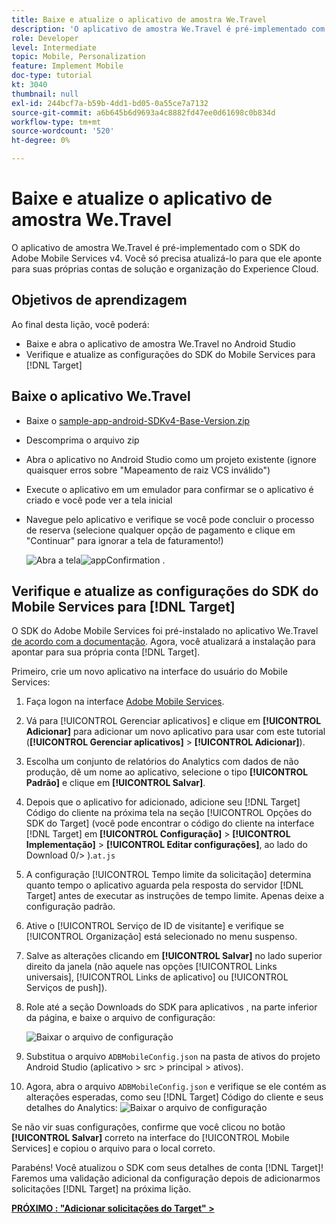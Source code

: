 ```yaml
---
title: Baixe e atualize o aplicativo de amostra We.Travel
description: 'O aplicativo de amostra We.Travel é pré-implementado com o SDK do Adobe Mobile Services v4. Você só precisa atualizá-lo para que ele aponte para suas próprias contas Experience Cloud Org e solução.   '
role: Developer
level: Intermediate
topic: Mobile, Personalization
feature: Implement Mobile
doc-type: tutorial
kt: 3040
thumbnail: null
exl-id: 244bcf7a-b59b-4dd1-bd05-0a55ce7a7132
source-git-commit: a6b645b6d9693a4c8882fd47ee0d61698c0b834d
workflow-type: tm+mt
source-wordcount: '520'
ht-degree: 0%

---
```


# Baixe e atualize o aplicativo de amostra We.Travel

O aplicativo de amostra We.Travel é pré-implementado com o SDK do Adobe Mobile Services v4. Você só precisa atualizá-lo para que ele aponte para suas próprias contas de solução e organização do Experience Cloud.

## Objetivos de aprendizagem

Ao final desta lição, você poderá:

* Baixe e abra o aplicativo de amostra We.Travel no Android Studio
* Verifique e atualize as configurações do SDK do Mobile Services para [!DNL Target]

## Baixe o aplicativo We.Travel

* Baixe o [sample-app-android-SDKv4-Base-Version.zip](assets/sample-app-android-SDKv4-Base-Version.zip)
* Descomprima o arquivo zip
* Abra o aplicativo no Android Studio como um projeto existente (ignore quaisquer erros sobre &quot;Mapeamento de raiz VCS inválido&quot;)
* Execute o aplicativo em um emulador para confirmar se o aplicativo é criado e você pode ver a tela inicial
* Navegue pelo aplicativo e verifique se você pode concluir o processo de reserva (selecione qualquer opção de pagamento e clique em &quot;Continuar&quot; para ignorar a tela de faturamento!)

   ![Abra a tela ](assets/wetravel_homeScreen.png)![appConfirmation .](assets/wetravel_confirmationScreen.png)

## Verifique e atualize as configurações do SDK do Mobile Services para [!DNL Target]

O SDK do Adobe Mobile Services foi pré-instalado no aplicativo We.Travel [de acordo com a documentação](https://experienceleague.adobe.com/docs/mobile-services/android/getting-started-android/requirements.html?lang=en). Agora, você atualizará a instalação para apontar para sua própria conta [!DNL Target].

Primeiro, crie um novo aplicativo na interface do usuário do Mobile Services:

1. Faça logon na interface [Adobe Mobile Services](https://mobilemarketing.adobe.com).
1. Vá para [!UICONTROL Gerenciar aplicativos] e clique em **[!UICONTROL Adicionar]** para adicionar um novo aplicativo para usar com este tutorial (**[!UICONTROL Gerenciar aplicativos]** > **[!UICONTROL Adicionar]**).
1. Escolha um conjunto de relatórios do Analytics com dados de não produção, dê um nome ao aplicativo, selecione o tipo **[!UICONTROL Padrão]** e clique em **[!UICONTROL Salvar]**.
1. Depois que o aplicativo for adicionado, adicione seu [!DNL Target] Código do cliente na próxima tela na seção [!UICONTROL Opções do SDK do Target] (você pode encontrar o código do cliente na interface [!DNL Target] em **[!UICONTROL Configuração]** > **[!UICONTROL Implementação]** > **[!UICONTROL Editar configurações]**, ao lado do Download 0/> ).`at.js`
1. A configuração [!UICONTROL Tempo limite da solicitação] determina quanto tempo o aplicativo aguarda pela resposta do servidor [!DNL Target] antes de executar as instruções de tempo limite. Apenas deixe a configuração padrão.
1. Ative o [!UICONTROL Serviço de ID de visitante] e verifique se [!UICONTROL Organização] está selecionado no menu suspenso.
1. Salve as alterações clicando em **[!UICONTROL Salvar]** no lado superior direito da janela (não aquele nas opções [!UICONTROL Links universais], [!UICONTROL Links de aplicativo] ou [!UICONTROL Serviços de push]).
1. Role até a seção Downloads do SDK para aplicativos , na parte inferior da página, e baixe o arquivo de configuração:

   ![Baixar o arquivo de configuração](assets/config_file.jpg)

1. Substitua o arquivo `ADBMobileConfig.json` na pasta de ativos do projeto Android Studio (aplicativo > src > principal > ativos).

1. Agora, abra o arquivo `ADBMobileConfig.json` e verifique se ele contém as alterações esperadas, como seu [!DNL Target] Código do cliente e seus detalhes do Analytics:
   ![Baixar o arquivo de configuração](assets/client_code.jpg)

Se não vir suas configurações, confirme que você clicou no botão **[!UICONTROL Salvar]** correto na interface do [!UICONTROL Mobile Services] e copiou o arquivo para o local correto.

Parabéns! Você atualizou o SDK com seus detalhes de conta [!DNL Target]! Faremos uma validação adicional da configuração depois de adicionarmos solicitações [!DNL Target] na próxima lição.

**[PRÓXIMO : &quot;Adicionar solicitações do Target&quot; >](add-requests.md)**
